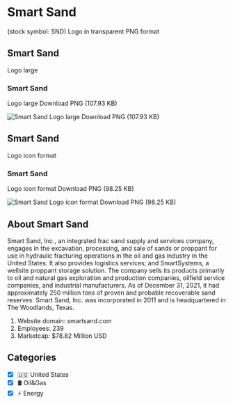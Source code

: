 # Smart Sand
 (stock symbol: SND) Logo in transparent PNG format

## Smart Sand
 Logo large

### Smart Sand
 Logo large Download PNG (107.93 KB)

![Smart Sand
 Logo large Download PNG (107.93 KB)](/img/orig/SND_BIG-124070fb.png)

## Smart Sand
 Logo icon format

### Smart Sand
 Logo icon format Download PNG (98.25 KB)

![Smart Sand
 Logo icon format Download PNG (98.25 KB)](/img/orig/SND-edbfde15.png)

## About Smart Sand


Smart Sand, Inc., an integrated frac sand supply and services company, engages in the excavation, processing, and sale of sands or proppant for use in hydraulic fracturing operations in the oil and gas industry in the United States. It also provides logistics services; and SmartSystems, a wellsite proppant storage solution. The company sells its products primarily to oil and natural gas exploration and production companies, oilfield service companies, and industrial manufacturers. As of December 31, 2021, it had approximately 250 million tons of proven and probable recoverable sand reserves. Smart Sand, Inc. was incorporated in 2011 and is headquartered in The Woodlands, Texas.

1. Website domain: smartsand.com
2. Employees: 239
3. Marketcap: $78.82 Million USD


## Categories
- [x] 🇺🇸 United States
- [x] 🛢 Oil&Gas
- [x] ⚡ Energy
